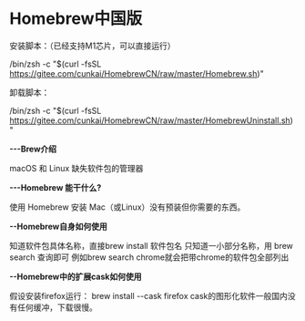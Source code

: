 # Homebrew中国版

安装脚本：（已经支持M1芯片，可以直接运行）

/bin/zsh -c "$(curl -fsSL https://gitee.com/cunkai/HomebrewCN/raw/master/Homebrew.sh)"



卸载脚本：

/bin/zsh -c "$(curl -fsSL https://gitee.com/cunkai/HomebrewCN/raw/master/HomebrewUninstall.sh)"



 **---Brew介绍** 

macOS 和 Linux 缺失软件包的管理器

 **---Homebrew 能干什么?** 

使用 Homebrew 安装 Mac（或Linux）没有预装但你需要的东西。

 **--Homebrew自身如何使用** 

知道软件包具体名称，直接brew install 软件包名
只知道一小部分名称，用 brew search 查询即可
例如brew search chrome就会把带chrome的软件包全部列出

 **--Homebrew中的扩展cask如何使用** 

假设安装firefox运行： brew install --cask firefox
cask的图形化软件一般国内没有任何缓冲，下载很慢。



